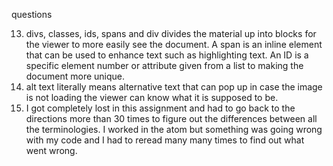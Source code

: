 questions


13.  divs, classes, ids, spans  and div divides the material up into blocks for the viewer to more easily see the document.  A span is an inline element that can be used to enhance text such as highlighting text. An ID is a specific element number or attribute given from a list to making the document more unique.  
14.  alt text literally means alternative text that can pop up in case the image is not loading the viewer can know what it is supposed to be.   
15.  I got completely lost in this assignment and had to go back to the directions more than 30 times to figure out the differences between all the terminologies.  I worked in the atom but something was going wrong with my code and I had to reread many many times to find out what went wrong.  
